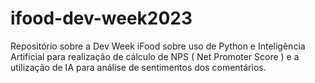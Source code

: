 # ifood-dev-week2023
Repositório sobre a Dev Week iFood sobre uso de Python e Inteligência Artificial para realização de cálculo de NPS ( Net Promoter Score ) e a utilização de IA para análise de sentimentos dos comentários.

